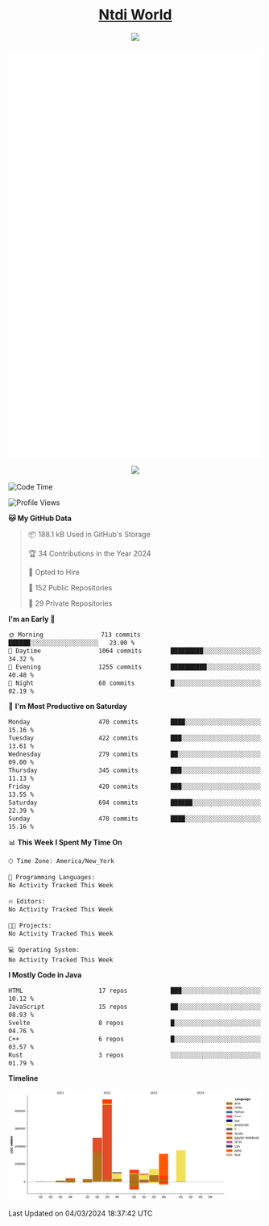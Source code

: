 <h1 align="center"><a href="https://www.ntdi.world">Ntdi World</a></h1>
<p align="center">
  <a href="https://github.com/n-tdi"><img src="https://readme-typing-svg.herokuapp.com?lines=FullStack+Developer;Web+Developer;Open-Source+Enthusiast;Java+Developer;Spigot-API%20Developer;&center=true&width=500&height=50"></a>
</p>

<div align="center">
  <img src="/github-metrics.svg"></img>
  
  <img src="https://komarev.com/ghpvc/?username=n-tdi&color=green"></img>
</div>

<!-- May use later.. idk -->
<!-- <a href="http://www.github.com/n-tdi"><img src="https://github-readme-stats.vercel.app/api?username=n-tdi&show_icons=true&hide=&count_private=true&title_color=0891b2&text_color=ffffff&icon_color=0891b2&bg_color=1c1917&hide_border=true&show_icons=true" alt="n-tdi's GitHub stats" /></a> -->

<!--START_SECTION:waka-->
![Code Time](http://img.shields.io/badge/Code%20Time-324%20hrs%2046%20mins-blue)

![Profile Views](http://img.shields.io/badge/Profile%20Views-0-blue)

**🐱 My GitHub Data** 

> 📦 188.1 kB Used in GitHub's Storage 
 > 
> 🏆 34 Contributions in the Year 2024
 > 
> 💼 Opted to Hire
 > 
> 📜 152 Public Repositories 
 > 
> 🔑 29 Private Repositories 
 > 
**I'm an Early 🐤** 

```text
🌞 Morning                713 commits         ██████░░░░░░░░░░░░░░░░░░░   23.00 % 
🌆 Daytime                1064 commits        █████████░░░░░░░░░░░░░░░░   34.32 % 
🌃 Evening                1255 commits        ██████████░░░░░░░░░░░░░░░   40.48 % 
🌙 Night                  68 commits          █░░░░░░░░░░░░░░░░░░░░░░░░   02.19 % 
```
📅 **I'm Most Productive on Saturday** 

```text
Monday                   470 commits         ████░░░░░░░░░░░░░░░░░░░░░   15.16 % 
Tuesday                  422 commits         ███░░░░░░░░░░░░░░░░░░░░░░   13.61 % 
Wednesday                279 commits         ██░░░░░░░░░░░░░░░░░░░░░░░   09.00 % 
Thursday                 345 commits         ███░░░░░░░░░░░░░░░░░░░░░░   11.13 % 
Friday                   420 commits         ███░░░░░░░░░░░░░░░░░░░░░░   13.55 % 
Saturday                 694 commits         ██████░░░░░░░░░░░░░░░░░░░   22.39 % 
Sunday                   470 commits         ████░░░░░░░░░░░░░░░░░░░░░   15.16 % 
```


📊 **This Week I Spent My Time On** 

```text
🕑︎ Time Zone: America/New_York

💬 Programming Languages: 
No Activity Tracked This Week

🔥 Editors: 
No Activity Tracked This Week

🐱‍💻 Projects: 
No Activity Tracked This Week

💻 Operating System: 
No Activity Tracked This Week
```

**I Mostly Code in Java** 

```text
HTML                     17 repos            ███░░░░░░░░░░░░░░░░░░░░░░   10.12 % 
JavaScript               15 repos            ██░░░░░░░░░░░░░░░░░░░░░░░   08.93 % 
Svelte                   8 repos             █░░░░░░░░░░░░░░░░░░░░░░░░   04.76 % 
C++                      6 repos             █░░░░░░░░░░░░░░░░░░░░░░░░   03.57 % 
Rust                     3 repos             ░░░░░░░░░░░░░░░░░░░░░░░░░   01.79 % 
```



**Timeline**

![Lines of Code chart](https://raw.githubusercontent.com/n-tdi/n-tdi/main/assets/bar_graph.png)


 Last Updated on 04/03/2024 18:37:42 UTC
<!--END_SECTION:waka-->
